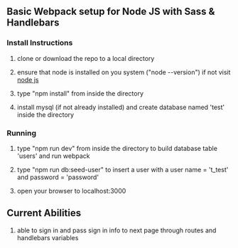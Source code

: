 ## Basic Webpack setup for Node JS with Sass & Handlebars
### Install Instructions

1) clone or download the repo to a local directory

2) ensure that node is installed on you system ("node --version") if not visit [node js](https://nodejs.org/en/)

3) type "npm install" from inside the directory

4) install mysql (if not already installed) and create database named 'test' inside the directory

### Running
1) type "npm run dev" from inside the directory to build database table 'users' and run webpack

2) type "npm run db:seed-user" to insert a user with a user name = 't_test' and password = 'password'

3) open your browser to localhost:3000

## Current Abilities
1) able to sign in and pass sign in info to next page through routes and handlebars variables


